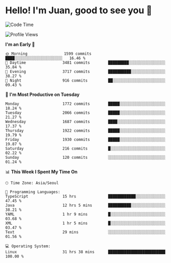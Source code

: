 # Hello! I'm Juan, good to see you 👋

<!--
**Y-k-Y/Y-k-Y** is a ✨ _special_ ✨ repository because its `README.md` (this file) appears on your GitHub profile.

Here are some ideas to get you started:

- 🔭 I’m currently working on ...
- 🌱 I’m currently learning ...
- 👯 I’m looking to collaborate on ...
- 🤔 I’m looking for help with ...
- 💬 Ask me about ...
- 📫 How to reach me: ...
- 😄 Pronouns: ...
- ⚡ Fun fact: ...
-->
<!--
![Profile views](https://gpvc.arturio.dev/Y-k-Y)

[![Omid Nikrah StackOverflow](https://github-readme-stackoverflow.vercel.app/?userID=9517076)](https://stackoverflow.com/users/9517076/i-have-10-fingers)
-->

<!--START_SECTION:waka-->
![Code Time](http://img.shields.io/badge/Code%20Time-1%2C570%20hrs%2018%20mins-blue)

![Profile Views](http://img.shields.io/badge/Profile%20Views-0-blue)

**I'm an Early 🐤** 

```text
🌞 Morning                1599 commits        ████░░░░░░░░░░░░░░░░░░░░░   16.46 % 
🌆 Daytime                3481 commits        █████████░░░░░░░░░░░░░░░░   35.84 % 
🌃 Evening                3717 commits        ██████████░░░░░░░░░░░░░░░   38.27 % 
🌙 Night                  916 commits         ██░░░░░░░░░░░░░░░░░░░░░░░   09.43 % 
```
📅 **I'm Most Productive on Tuesday** 

```text
Monday                   1772 commits        █████░░░░░░░░░░░░░░░░░░░░   18.24 % 
Tuesday                  2066 commits        █████░░░░░░░░░░░░░░░░░░░░   21.27 % 
Wednesday                1687 commits        ████░░░░░░░░░░░░░░░░░░░░░   17.37 % 
Thursday                 1922 commits        █████░░░░░░░░░░░░░░░░░░░░   19.79 % 
Friday                   1930 commits        █████░░░░░░░░░░░░░░░░░░░░   19.87 % 
Saturday                 216 commits         █░░░░░░░░░░░░░░░░░░░░░░░░   02.22 % 
Sunday                   120 commits         ░░░░░░░░░░░░░░░░░░░░░░░░░   01.24 % 
```


📊 **This Week I Spent My Time On** 

```text
🕑︎ Time Zone: Asia/Seoul

💬 Programming Languages: 
TypeScript               15 hrs              ████████████░░░░░░░░░░░░░   47.45 % 
Java                     12 hrs 5 mins       ██████████░░░░░░░░░░░░░░░   38.21 % 
YAML                     1 hr 9 mins         █░░░░░░░░░░░░░░░░░░░░░░░░   03.68 % 
XML                      1 hr 5 mins         █░░░░░░░░░░░░░░░░░░░░░░░░   03.47 % 
Text                     29 mins             ░░░░░░░░░░░░░░░░░░░░░░░░░   01.56 % 

💻 Operating System: 
Linux                    31 hrs 38 mins      █████████████████████████   100.00 % 
```


<!--END_SECTION:waka-->
